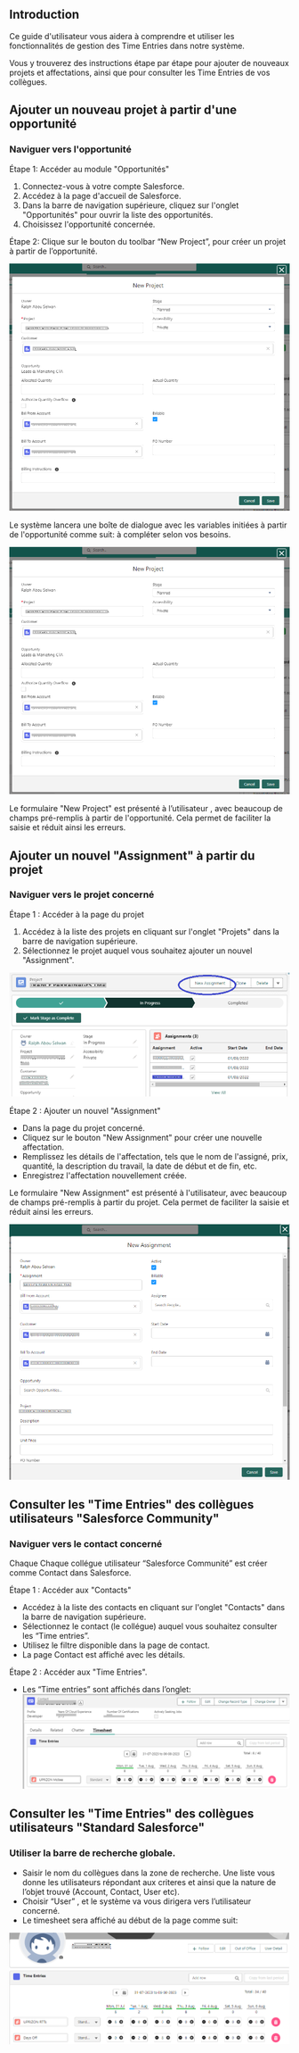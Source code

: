 ## Introduction

Ce guide d'utilisateur vous aidera à comprendre et utiliser les fonctionnalités de gestion des Time Entries dans notre système. 

Vous y trouverez des instructions étape par étape pour ajouter de nouveaux projets et affectations, ainsi que pour consulter les Time Entries de vos collègues.


## Ajouter un nouveau projet à partir d'une opportunité


### Naviguer vers l'opportunité
Étape 1: Accéder au module "Opportunités"

1. Connectez-vous à votre compte Salesforce.
2. Accédez à la page d'accueil de Salesforce.
3. Dans la barre de navigation supérieure, cliquez sur l'onglet "Opportunités" pour ouvrir la liste des opportunités.
4. Choisissez l'opportunité concernée.

Étape 2:  Clique sur le bouton du toolbar “New Project”, pour créer un projet à partir de l’opportunité. 


![alt_text](images/newProject.png "image_tooltip")

Le système lancera une boîte de dialogue avec les variables initiées à partir de l'opportunité comme suit: à compléter selon vos besoins.

![alt_text](images/newProject.png "image_tooltip")


Le formulaire "New Project" est présenté à l’utilisateur , avec beaucoup de champs pré-remplis à partir de l'opportunité. Cela permet de faciliter la saisie et réduit ainsi les erreurs.

## Ajouter un nouvel "Assignment" à partir du projet

### Naviguer vers le projet concerné

Étape 1 : Accéder à la page du projet

1. Accédez à la liste des projets en cliquant sur l'onglet "Projets" dans la barre de navigation supérieure.
2. Sélectionnez le projet auquel vous souhaitez ajouter un nouvel "Assignment".

![alt_text](images/project.png "image_tooltip")


Étape 2 : Ajouter un nouvel "Assignment"
* Dans la page du projet concerné.
* Cliquez sur le bouton "New Assignment" pour créer une nouvelle affectation.
* Remplissez les détails de l'affectation, tels que le nom de l'assigné, prix, quantité, la description du travail, la date de début et de fin, etc.
* Enregistrez l'affectation nouvellement créée.

        
Le formulaire "New Assignment" est présenté à l'utilisateur, avec beaucoup de champs pré-remplis à partir du projet. Cela permet de faciliter la saisie et réduit ainsi les erreurs.

![alt_text](images/newAssignment.png "image_tooltip")



## Consulter les "Time Entries" des collègues utilisateurs "Salesforce Community"


### Naviguer vers le contact concerné

Chaque Chaque collégue utilisateur “Salesforce Communité”  est créer comme Contact dans Salesforce.

Étape 1 : Accéder aux "Contacts"

* Accédez à la liste des contacts en cliquant sur l'onglet "Contacts" dans la barre de navigation supérieure.
* Sélectionnez le contact (le collégue)  auquel vous souhaitez consulter  les “Time entries”.
* Utilisez le filtre disponible dans la page de contact.
* La page Contact est affiché avec les détails.

Étape 2 : Accéder aux "Time Entries".

* Les “Time entries” sont affichés dans l’onglet:
![alt_text](images/contactTimeEntries.png "image_tooltip")


## Consulter les "Time Entries" des collègues utilisateurs "Standard Salesforce"


### Utiliser la barre de recherche globale. 


* Saisir le nom du collègues dans la zone de recherche. Une liste vous donne les utilisateurs répondant aux criteres et ainsi que la nature de l’objet trouvé (Account, Contact, User etc).
* Choisir “User” , et le système va vous dirigera vers l’utilisateur concerné.
* Le timesheet sera affiché au début de la page comme suit:

![alt_text](images/userTimeEntries.png "image_tooltip")
